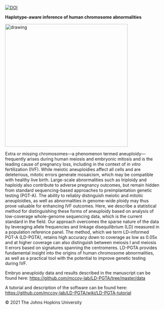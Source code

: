 [![DOI](https://zenodo.org/badge/261246135.svg)](https://zenodo.org/badge/latestdoi/261246135)

**Haplotype-aware inference of human chromosome abnormalities**

<img src="https://rajivmccoy.files.wordpress.com/2021/05/method.png" alt="drawing" width="400"/>

Extra or missing chromosomes—a phenomenon termed aneuploidy—frequently arises during human meiosis and embryonic mitosis and is the leading cause of pregnancy loss, including in the context of *in vitro* fertilization (IVF). While meiotic aneuploidies affect all cells and are deleterious, mitotic errors generate mosaicism, which may be compatible with healthy live birth. Large-scale abnormalities such as triploidy and haploidy also contribute to adverse pregnancy outcomes, but remain hidden from standard sequencing-based approaches to preimplantation genetic testing (PGT-A). The ability to reliably distinguish meiotic and mitotic aneuploidies, as well as abnormalities in genome-wide ploidy may thus prove valuable for enhancing IVF outcomes. Here, we describe a statistical method for distinguishing these forms of aneuploidy based on analysis of low-coverage whole-genome sequencing data, which is the current standard in the field. Our approach overcomes the sparse nature of the data by leveraging allele frequencies and linkage disequilibrium (LD) measured in a population reference panel. The method, which we term LD-informed PGT-A (LD-PGTA), retains high accuracy down to coverage as low as 0.05x and at higher coverage can also distinguish between meiosis I and meiosis II errors based on signatures spanning the centromeres. LD-PGTA provides fundamental insight into the origins of human chromosome abnormalities, as well as a practical tool with the potential to improve genetic testing during IVF.

Embryo aneuploidy data and results described in the manuscript can be found here: https://github.com/mccoy-lab/LD-PGTA/tree/master/data

A tutorial and description of the software can be found here: https://github.com/mccoy-lab/LD-PGTA/wiki/LD-PGTA-tutorial

© 2021 The Johns Hopkins University 
